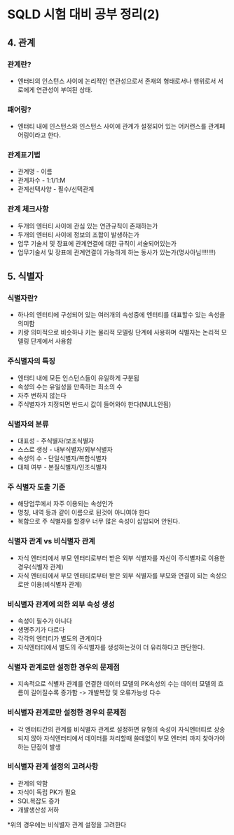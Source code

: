 # SQLD 시험 대비 공부 정리(2)

## 4. 관계

### 관계란?

- 엔터티의 인스턴스 사이에 논리적인 연관성으로서 존재의 형태로서나 행위로서 서로에게 연관성이 부여된 상태.

### 패어링?

- 엔터티 내에 인스턴스와 인스턴스 사이에 관계가 설정되어 있는 어커런스를 관계페어링이라고 한다.

### 관계표기법

- 관계명 - 이름
- 관계차수 - 1:1/1:M
- 관계선택사양 - 필수/선택관계

### 관계 체크사항

- 두개의 엔터티 사이에 관심 있는 연관규칙이 존재하는가
- 두개의 엔터티 사이에 정보의 조합이 발생하는가
- 업무 기술서 및 장표에 관계연결에 대한 규칙이 서술되어있는가
- 업무기술서 및 장표에 관계연결이 가능하게 하는 동사가 있는가(명사아님!!!!!!!)

## 5. 식별자

### 식별자란?

- 하나의 엔터티에 구성되어 있는 여러개의 속성중에 엔터티를 대표할수 있는 속성을 의미함
- 키랑 의미적으로 비슷하나 키는 물리적 모델링 단계에 사용하며 식별자는 논리적 모델링 단계에서 사용함

### 주식별자의 특징

- 엔터티 내에 모든 인스턴스들이 유일하게 구분됨
- 속성의 수는 유일성을 만족하는 최소의 수
- 자주 변하지 않는다
- 주식별자가 지정되면 반드시 값이 들어와야 한다(NULL안됨)

### 식별자의 분류

- 대표성 - 주식별자/보조식별자
- 스스로 생성 - 내부식별자/외부식별자
- 속성의 수 - 단일식별자/복합식별자
- 대체 여부 - 본질식별자/인조식별자

### 주 식별자 도출 기준

- 해당업무에서 자주 이용되는 속성인가
- 명칭, 내역 등과 같이 이름으로 된것이 아니여야 한다
- 복합으로 주 식별자를 할경우 너무 많은 속성이 삽입되어 안된다.

### 식별자 관계 vs 비식별자 관계

- 자식 엔터티에서 부모 엔터티로부터 받은 외부 식별자를 자신이 주식별자로 이용한 경우(식별자 관계)
- 자식 엔터티에서 부모 엔터티로부터 받은 외부 식별자를 부모와 연결이 되는 속성으로만 이용(비식별자 관계)

### 비식별자 관계에 의한 외부 속성 생성

- 속성이 필수가 아니다
- 생명주기가 다르다
- 각각의 엔터티가 별도의 관계이다
- 자식엔터티에서 별도의 주식별자를 생성하는것이 더 유리하다고 판단한다.

### 식별자 관계로만 설정한 경우의 문제점

- 지속적으로 식별자 관계를 연결한 데이터 모델의 PK속성의 수는 데이터 모델의 흐름이 길어질수록 증가함 -> 개발복잡 및 오류가능성 다수

### 비식별자 관계로만 설정한 경우의 문제점

- 각 엔터티간의 관계를 비식별자 관계로 설정하면 유형의 속성이 자식엔터티로 상송되지 않아 자식엔터티에서 데이터를 처리할때 쓸데없이 부모 엔터티 까지 찾아가야하는 단점이 발생

### 비식별자 관계 설정의 고려사항 

- 관계의 약함
- 자식이 독립 PK가 필요
- SQL복잡도 증가
- 개발생산성 저하

*위의 경우에는 비식별자 관계 설정을 고려한다